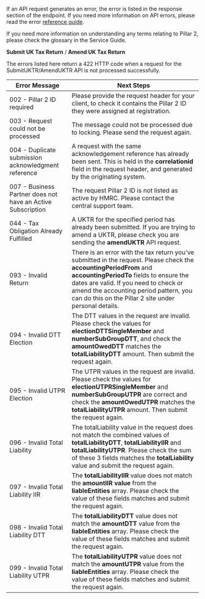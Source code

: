 If an API request generates an error, the error is listed in the response section of the endpoint. If you need more information on API errors, please read the error [reference guide](https://developer.service.hmrc.gov.uk/api-documentation/docs/reference-guide). 

If you need more information on understanding any terms relating to Pillar 2, please check the glossary in the Service Guide. 

**Submit UK Tax Return** / **Amend UK Tax Return**

The errors listed here return a 422 HTTP code when a request for the SubmitUKTR/AmendUKTR API is not processed successfully. 

<table>
<thead>
<tr>
<th>Error Message</th>
<th>Next Steps</th>
</tr>
</thead>
<tbody>
<tr>
<td>002 - Pillar 2 ID required</td>
<td>Please provide the request header for your client, to check it contains the Pillar 2 ID they were assigned at registration.</td>
</tr>
<tr>
<td>003 - Request could not be processed</td>
<td>The message could not be processed due to locking. Please send the request again.</td>
</tr>
<tr>
<td>004 - Duplicate submission acknowledgment reference</td>
<td>A request with the same acknowledgement reference has already been sent. This is held in the <strong>correlationid</strong> field in the request header, and generated by the originating system.</td>
</tr>
<tr>
<td>007 - Business Partner does not have an Active Subscription</td>
<td>The request Pillar 2 ID is not listed as active by HMRC. Please contact the central support team.</td>
</tr>
<tr>
<td>044 - Tax Obligation Already Fulfilled</td>
<td>A UKTR for the specified period has already been  submitted. If you are trying to amend a UKTR, please check you are sending the <strong>amendUKTR</strong> API request.</td>
</tr>
<tr>
<td>093 - Invalid Return</td>
<td>There is an error with the tax return you’ve submitted in the request. Please check the <strong>accountingPeriodFrom</strong> and <strong>accountingPeriodTo</strong> fields to ensure the dates are valid. If you need to  check or amend the accounting period pattern, you can do this on the Pillar 2 site under personal details.</td>
</tr>
<tr>
<td>094 - Invalid DTT Election</td>
<td>The DTT values in the request are invalid. Please check the values for <strong>electionDTTSingleMember</strong> and <strong>numberSubGroupDTT</strong>, and check the <strong>amountOwedDTT</strong> matches the <strong>totalLiabilityDTT</strong> amount. Then submit the request again.</td>
</tr>
<tr>
<td>095 - Invalid UTPR Election</td>
<td>The UTPR values in the request are invalid. Please check the values for <strong>electionUTPRSingleMember</strong> and <strong>numberSubGroupUTPR</strong> are correct and check the <strong>amountOwedUTPR</strong> matches the <strong>totalLiabilityUTPR</strong> amount. Then submit the request again.</td>
</tr>
<tr>
<td>096 - Invalid Total Liability</td>
<td>The totalLiability value in the request does not match the combined values of <strong>totalLiabilityDTT</strong>, <strong>totalLiabilityIIR</strong> and <strong>totalLiabilityUTPR</strong>. Please check the sum of these 3 fields matches the <strong>totalLiability</strong> value and submit the request again.</td>
</tr>
<tr>
<td>097 - Invalid Total Liability IIR</td>
<td>The <strong>totalLiabilityIIR</strong> value does not match the <strong>amountIIR value</strong> from the <strong>liableEntities</strong> array. Please check the value of these fields matches and submit the request again.</td>
</tr>
<tr>
<td>098 - Invalid Total Liability DTT</td>
<td>The <strong>totalLiabilityDTT</strong> value does not match the <strong>amountDTT</strong> value from the <strong>liableEntities</strong> array. Please check the value of these fields matches and submit the request again.</td>
</tr>
<tr>
<td>099 - Invalid Total Liability UTPR</td>
<td>The <strong>totalLiabilityUTPR</strong> value does not match the <strong>amountUTPR</strong> value from the <strong>liableEntities</strong> array. Please check the value of these fields matches and submit the request again.                                                                 </td>
</tr>
</tbody>
</table>

